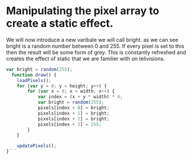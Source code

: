 # Manipulating the pixel array to create a static effect.

We will now introduce a new varibale we will call bright. as we can see bright is a random number between 0 and 255. If every pixel is set to this then the result will be some form of grey. This is constantly refreshed and creates the effect of static that we are familier with on telivisions. 

```js
var bright = random(255);
  function draw() {
    loadPixels();
    for (var y = 0; y < height; y++) {
        for (var x = 0; x < width; x++) {
            var index = (x + y * width) * 4;
            var bright = random(255);
            pixels[index + 0] = bright;
            pixels[index + 1] = bright;
            pixels[index + 2] = bright;
            pixels[index + 3] = 255;
        }
    }

    updatePixels();
}```
